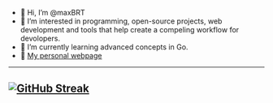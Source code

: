 - 👋 Hi, I’m @maxBRT  
- 👀 I’m interested in programming, open-source projects, web development and tools that help create a compeling workflow for devolopers.
- 🌱 I’m currently learning advanced concepts in Go.
- 📖 [My personal webpage](maxbrt.dev)
--- 
[![GitHub Streak](https://streak-stats.demolab.com/?user=maxBRT&theme=dark)](https://git.io/streak-stats)
--- 
<!---
maxBRT/maxBRT is a ✨ special ✨ repository because its `README.md` (this file) appears on your GitHub profile.
You can click the Preview link to take a look at your changes.
--->
